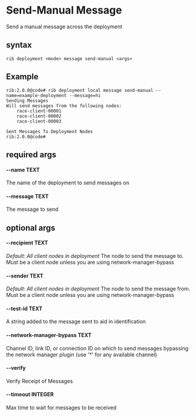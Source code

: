 # Send-Manual Message
Send a manual message across the deployment

## syntax

```
rib deployment <mode> message send-manual <args>
```

## Example

```
rib:2.0.0@code# rib deployment local message send-manual --name=example-deployment --message=hi
Sending Messages
Will send messages from the following nodes:
	race-client-00001
	race-client-00002
	race-client-00003

Sent Messages To Deployment Nodes
rib:2.0.0@code#
```

## required args

#### --name TEXT
The name of the deployment to send messages on

#### --message TEXT
The message to send

## optional args

#### --recipient TEXT
*Default: All client nodes in deployment*
The node to send the message to. Must be a client node unless you are using network-manager-bypass

#### --sender TEXT
*Default: All client nodes in deployment*
The node to send the message from. Must be a client node unless you are using network-manager-bypass

#### --test-id TEXT
A string added to the message sent to aid in identification

#### --network-manager-bypass TEXT
Channel ID, link ID, or connection ID on which to send messages bypassing the network manager plugin (use '*' for any available channel)

#### --verify
Verify Receipt of Messages

#### --timeout INTEGER
Max time to wait for messages to be received
